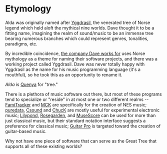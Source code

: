 # Etymology

Alda was originally named after [Yggdrasil][yggdrasil], the venerated tree of Norse legend which held aloft the mythical nine worlds. Dave thought it to be a fitting name, imagining the realm of sound/music to be an immense tree bearing numerous branches which could represent genres, tonalities, paradigms, etc.

By incredible coincidence, [the company Dave works for][adzerk] uses Norse
mythology as a theme for naming their software projects, and there was a working
project called Yggdrasil. Dave was never totally happy with Yggdrasil as the
name for his music programming language (it's a mouthful), so he took this as an
opportunity to rename it.

*Alda* is [Quenya][quenya] for "tree."

There is a plethora of music software out there, but most of these
programs tend to specialize or "reside" in at most one or two different realms
-- [FamiTracker][famitracker] and [MCK][ppmck] are specifically for the creation of NES
music; [puredata][pd], [Csound][csound] and [ChucK][chuck] are mostly useful for
experimental electronic music; [Lilypond][lilypond], [Rosegarden][rosegarden], and
[MuseScore][musescore] can be used for more than just classical music, but
their standard notation interface suggests a preference for classical music;
[Guitar Pro][guitarpro] is targeted toward the creation of guitar-based music.

Why not have one piece of software that can serve as the Great Tree that
supports all of these existing worlds?

[ppmck]: http://ppmck.wikidot.com/what-is-ppmck
[lilypond]: http://www.lilypond.org
[chuck]: http://chuck.cs.princeton.edu
[yggdrasil]: http://en.wikipedia.org/wiki/Yggdrasil
[adzerk]: http://www.adzerk.com
[quenya]: http://en.wikipedia.org/wiki/Quenya
[famitracker]: http://famitracker.com
[pd]: http://puredata.info
[csound]: http://www.csounds.com
[rosegarden]: http://www.rosegardenmusic.com
[musescore]: http://musescore.org
[guitarpro]: http://www.guitar-pro.com
